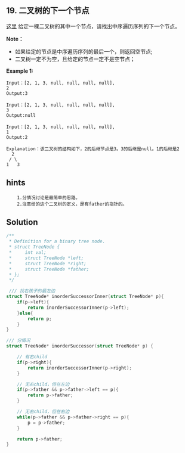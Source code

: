 ## 19. 二叉树的下一个节点
[这里](https://www.acwing.com/problem/content/31/)
给定一棵二叉树的其中一个节点，请找出中序遍历序列的下一个节点。

**Note：**
* 如果给定的节点是中序遍历序列的最后一个，则返回空节点;
* 二叉树一定不为空，且给定的节点一定不是空节点；

**Example 1:**
```
Input：[2, 1, 3, null, null, null, null],
2
Output:3

Input：[2, 1, 3, null, null, null, null],
3
Output:null

Input：[2, 1, 3, null, null, null, null],
1
Output:2

Explanation：该二叉树的结构如下，2的后继节点是3。3的后继是null。1的后继是2
  2
 / \
1   3
```

## hints
```
    1.分情况讨论是最简单的思路。
    2.注意给的这个二叉树的定义，是有father的指针的。
```

## Solution
``` c
/**
 * Definition for a binary tree node.
 * struct TreeNode {
 *     int val;
 *     struct TreeNode *left;
 *     struct TreeNode *right;
 *     struct TreeNode *father;
 * };
 */

 /// 找右孩子的最左边
struct TreeNode* inorderSuccessorInner(struct TreeNode* p){
    if(p->left){
        return inorderSuccessorInner(p->left);
    }else{
        return p;
    }
}

/// 分情况
struct TreeNode* inorderSuccessor(struct TreeNode* p) {

    // 有右child
    if(p->right){
        return inorderSuccessorInner(p->right);
    }

    // 无右child，但在左边
    if(p->father && p->father->left == p){
        return p->father;
    }

    // 无右child，但在右边
    while(p->father && p->father->right == p){
        p = p->father;
    }

    return p->father;
}
```